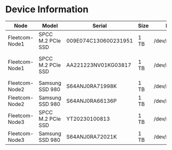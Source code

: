 # Device Information

| **Node**       | **Model**         | **Serial**           | **Size** | **Path**     | **WWID**                                                                                     |
|----------------|-------------------|----------------------|----------|--------------|----------------------------------------------------------------------------------------------|
| Fleetcom-Node1 | SPCC M.2 PCIe SSD | 009E074C130600231951 | 1 TB     | /dev/nvme0n1 | eui.6479a79f0ad000f0                                                                         |
| Fleetcom-Node1 | SPCC M.2 PCIe SSD | AA221223NV01KG03817  | 1 TB     | /dev/nvme1n1 | nvme.10ec-41413232313232334e5630314b473033383137-53504343204d2e32205043496520535344-00000001 |
| Fleetcom-Node2 | Samsung SSD 980   | S64ANJ0RA71998K      | 1 TB     | /dev/nvme0n1 | eui.002538da114551ab                                                                         |
| Fleetcom-Node2 | Samsung SSD 980   | S64ANJ0RA66136P      | 1 TB     | /dev/nvme1n1 | eui.002538da11446b18                                                                         |
| Fleetcom-Node3 | SPCC M.2 PCIe SSD | YT20230100813        | 1 TB     | /dev/nvme0n1 | nvme.126f-59543230323330313030383133-53504343204d2e32205043496520535344-00000001             |
| Fleetcom-Node3 | Samsung SSD 980   | S64ANJ0RA72021K      | 1 TB     | /dev/nvme1n1 | eui.002538da114551c2                                                                         |
